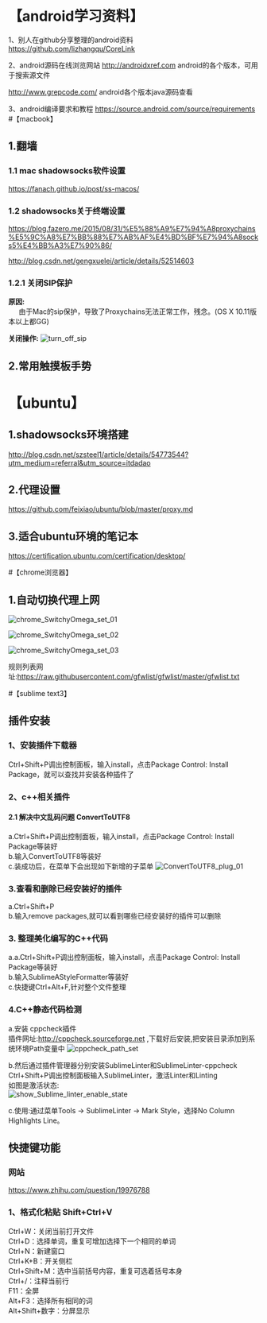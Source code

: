 # 【android学习资料】
1、别人在github分享整理的android资料
https://github.com/lizhangqu/CoreLink

2、android源码在线浏览网站
http://androidxref.com  android的各个版本，可用于搜索源文件

http://www.grepcode.com/  android各个版本java源码查看

3、android编译要求和教程
https://source.android.com/source/requirements
#【macbook】
## 1.翻墙
### 1.1 mac shadowsocks软件设置
https://fanach.github.io/post/ss-macos/
### 1.2 shadowsocks关于终端设置
https://blog.fazero.me/2015/08/31/%E5%88%A9%E7%94%A8proxychains%E5%9C%A8%E7%BB%88%E7%AB%AF%E4%BD%BF%E7%94%A8socks5%E4%BB%A3%E7%90%86/

http://blog.csdn.net/gengxuelei/article/details/52514603
### 1.2.1 关闭SIP保护
**原因:**
<br />&ensp;&ensp;&ensp;由于Mac的sip保护，导致了Proxychains无法正常工作，残念。(OS X 10.11版本以上都GG)

**关闭操作:**
![turn_off_sip](turn_off_sip.png)

## 2.常用触摸板手势

# 【ubuntu】
## 1.shadowsocks环境搭建
http://blog.csdn.net/szsteel1/article/details/54773544?utm_medium=referral&utm_source=itdadao
## 2.代理设置
https://github.com/feixiao/ubuntu/blob/master/proxy.md
## 3.适合ubuntu环境的笔记本
https://certification.ubuntu.com/certification/desktop/

#【chrome浏览器】
## 1.自动切换代理上网

![chrome_SwitchyOmega_set_01](chrome_switchyomega_set_01.png)

![chrome_SwitchyOmega_set_02](chrome_switchyomega_set_02.png)

![chrome_SwitchyOmega_set_03](chrome_switchyomega_set_03.png)

规则列表网址:https://raw.githubusercontent.com/gfwlist/gfwlist/master/gfwlist.txt

#【sublime text3】
## 插件安装
### 1、安装插件下载器<br>
Ctrl+Shift+P调出控制面板，输入install，点击Package Control: Install Package，就可以查找并安装各种插件了

### 2、c++相关插件
#### 2.1 解决中文乱码问题 ConvertToUTF8
a.Ctrl+Shift+P调出控制面板，输入install，点击Package Control: Install Package等装好<br>
b.输入ConvertToUTF8等装好<br>
c.装成功后，在菜单下会出现如下新增的子菜单
![ConvertToUTF8_plug_01](converttoutf8_plug_01.png)

### 3.查看和删除已经安装好的插件
a.Ctrl+Shift+P<br>
b.输入remove packages,就可以看到哪些已经安装好的插件可以删除

### 3. 整理美化编写的C++代码
a.a.Ctrl+Shift+P调出控制面板，输入install，点击Package Control: Install Package等装好<br>
b.输入SublimeAStyleFormatter等装好<br>
c.快捷键Ctrl+Alt+F,针对整个文件整理

### 4.C++静态代码检测
a.安装 cppcheck插件<br>
插件网址:http://cppcheck.sourceforge.net ,下载好后安装,把安装目录添加到系统环境Path变量中
![cppcheck_path_set](cppcheck_path_set.png)

b.然后通过插件管理器分别安装SublimeLinter和SublimeLinter-cppcheck<br>
Ctrl+Shift+P调出控制面板输入SublimeLinter，激活Linter和Linting<br>
如图是激活状态:<br>
![show_Sublime_linter_enable_state](show_sublime_linter_enable_state.png)

c.使用:通过菜单Tools -> SublimeLinter -> Mark Style，选择No Column Highlights Line。

## 快捷键功能
### 网站
https://www.zhihu.com/question/19976788
### 1、格式化粘贴 Shift+Ctrl+V
Ctrl+W：关闭当前打开文件<br>
Ctrl+D：选择单词，重复可增加选择下一个相同的单词<br>
Ctrl+N：新建窗口<br>
Ctrl+K+B：开关侧栏<br>
Ctrl+Shift+M：选中当前括号内容，重复可选着括号本身<br>
Ctrl+/：注释当前行<br>
F11：全屏<br>
Alt+F3：选择所有相同的词<br>
Alt+Shift+数字：分屏显示<br>
